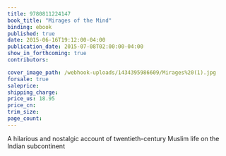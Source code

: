 ```yaml
---
title: 9780811224147
book_title: "Mirages of the Mind"
binding: ebook
published: true
date: 2015-06-16T19:12:00-04:00
publication_date: 2015-07-08T02:00:00-04:00
show_in_forthcoming: true
contributors:

cover_image_path: /webhook-uploads/1434395986609/Mirages%20(1).jpg
forsale: true
saleprice:
shipping_charge:
price_us: 18.95
price_cn:
trim_size:
page_count:
---
```

A hilarious and nostalgic account of twentieth-century Muslim life on the Indian subcontinent

